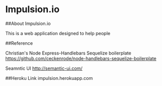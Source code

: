 # Impulsion.io

##About Impulsion.io

This is a web application designed to help people 

##Reference

Christian's Node Express-Handlebars Sequelize boilerplate
https://github.com/ceckenrode/node-handlebars-sequelize-boilerplate

Seamntic UI
http://semantic-ui.com/


##Heroku Link
impulsion.herokuapp.com
